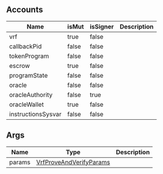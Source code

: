 ## Accounts

| Name               | isMut | isSigner | Description |
| ------------------ | ----- | -------- | ----------- |
| vrf                | true  | false    |             |
| callbackPid        | false | false    |             |
| tokenProgram       | false | false    |             |
| escrow             | true  | false    |             |
| programState       | false | false    |             |
| oracle             | false | false    |             |
| oracleAuthority    | false | true     |             |
| oracleWallet       | true  | false    |             |
| instructionsSysvar | false | false    |             |

## Args

| Name   | Type                                                                 | Description |
| ------ | -------------------------------------------------------------------- | ----------- |
| params | [VrfProveAndVerifyParams](/solana/idl/types/vrfproveandverifyparams) |             |
